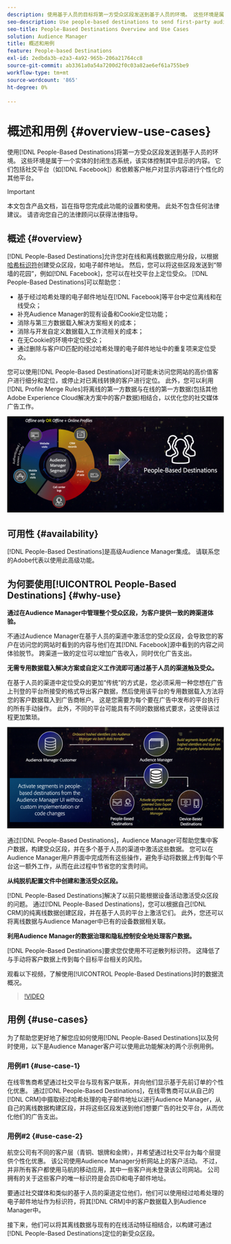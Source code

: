 ```yaml
---
description: 使用基于人员的目标将第一方受众区段发送到基于人员的环境。 这些环境是属于一个实体的封闭生态系统，该实体控制其中显示的内容。 其中包括Facebook等社交平台，以及其他依赖客户帐户来个性化显示内容的平台。
seo-description: Use people-based destinations to send first-party audience segments to people-based environments. These environments are closed ecosystems belonging to one entity that controls the content that is being displayed within it. They include social platforms such as Facebook, and other platforms that rely on customer accounts to personalize the displayed content.
seo-title: People-Based Destinations Overview and Use Cases
solution: Audience Manager
title: 概述和用例
feature: People-based Destinations
exl-id: 2edbda3b-e2a3-4a92-965b-206a21764cc8
source-git-commit: ab3361a0a54a7200d2f0c03a82ae6ef61a755be9
workflow-type: tm+mt
source-wordcount: '865'
ht-degree: 0%

---
```


# 概述和用例 {#overview-use-cases}

使用[!DNL People-Based Destinations]将第一方受众区段发送到基于人员的环境。 这些环境是属于一个实体的封闭生态系统，该实体控制其中显示的内容。 它们包括社交平台（如[!DNL Facebook]）和依赖客户帐户对显示内容进行个性化的其他平台。

>[!IMPORTANT]
>本文包含产品文档，旨在指导您完成此功能的设置和使用。 此处不包含任何法律建议。 请咨询您自己的法律顾问以获得法律指导。

## 概述 {#overview}

[!DNL People-Based Destinations]允许您对在线和离线数据应用分段，以根据[哈希标识符](people-based-destinations-prerequisites.md#hashing-requirements)创建受众区段，如电子邮件地址。 然后，您可以将这些区段发送到“带墙的花园”，例如[!DNL Facebook]，您可以在社交平台上定位受众。 [!DNL People-Based Destinations]可以帮助您：

* 基于经过哈希处理的电子邮件地址在[!DNL Facebook]等平台中定位离线和在线受众；
* 补充Audience Manager的现有设备和Cookie定位功能；
* 消除与第三方数据载入解决方案相关的成本；
* 消除与开发自定义数据载入工作流相关的成本；
* 在无Cookie的环境中定位受众；
* 通过删除与客户ID匹配的经过哈希处理的电子邮件地址中的重复项来定位受众。

您可以使用[!DNL People-Based Destinations]对可能未访问您网站的高价值客户进行细分和定位，或停止对已离线转换的客户进行定位。 此外，您可以利用[!DNL Profile Merge Rules]将离线的第一方数据与在线的第一方数据(包括其他Adobe Experience Cloud解决方案中的客户数据)相结合，以优化您的社交媒体广告工作。

![pbd-overview](assets/pbd-overview.png)

## 可用性 {#availability}

[!DNL People-Based Destinations]是高级Audience Manager集成。 请联系您的Adobe代表以使用此高级功能。

## 为何要使用[!UICONTROL People-Based Destinations] {#why-use}

**通过在Audience Manager中管理整个受众区段，为客户提供一致的跨渠道体验。**

不通过Audience Manager在基于人员的渠道中激活您的受众区段，会导致您的客户在访问您的网站时看到的内容与他们在其[!DNL Facebook]源中看到的内容之间体验脱节。 跨渠道一致的定位可以增加广告收入，同时优化广告支出。

**无需专用数据载入解决方案或自定义工作流即可通过基于人员的渠道触及受众。**

在基于人员的渠道中定位受众的更加“传统”的方式是，您必须采用一种您想在广告上刊登的平台所接受的格式导出客户数据，然后使用该平台的专用数据载入方法将您的客户数据载入到广告商帐户。 这是您需要为每个要在广告中发布的平台执行的所有手动操作。 此外，不同的平台可能具有不同的数据格式要求，这使得该过程更加繁琐。

![pbd-overview](assets/pbd-diagram.png)

通过[!DNL People-Based Destinations]，Audience Manager可帮助您集中客户数据，构建受众区段，并在多个基于人员的渠道中激活这些数据。 您可以在Audience Manager用户界面中完成所有这些操作，避免手动将数据上传到每个平台这一额外工作，从而在此过程中节省您的宝贵时间。

**从纯脱机配置文件中创建和激活受众区段。**

[!DNL People-Based Destinations]解决了以前只能根据设备活动激活受众区段的问题。 通过[!DNL People-Based Destinations]，您可以根据自己[!DNL CRM]的纯离线数据创建区段，并在基于人员的平台上激活它们。 此外，您还可以将离线数据与Audience Manager中已有的设备数据相关联。

**利用Audience Manager的数据治理和隐私控制安全地处理客户数据。**

[!DNL People-Based Destinations]要求您仅使用不可逆散列标识符。 这降低了与手动将客户数据上传到每个目标平台相关的风险。

观看以下视频，了解使用[!UICONTROL People-Based Destinations]时的数据流概况。

>[!VIDEO](https://video.tv.adobe.com/v/31961?captions=chi_hans)

## 用例 {#use-cases}

为了帮助您更好地了解您应如何使用[!DNL People-Based Destinations]以及何时使用，以下是Audience Manager客户可以使用此功能解决的两个示例用例。

### 用例#1 {#use-case-1}

在线零售商希望通过社交平台与现有客户联系，并向他们显示基于先前订单的个性化优惠。 通过[!DNL People-Based Destinations]，在线零售商可以从自己的[!DNL CRM]中摄取经过哈希处理的电子邮件地址以进行Audience Manager，从自己的离线数据构建区段，并将这些区段发送到他们想要广告的社交平台，从而优化他们的广告支出。

### 用例#2 {#use-case-2}

航空公司有不同的客户层（青铜、银牌和金牌），并希望通过社交平台为每个层提供个性化优惠。 该公司使用Audience Manager分析网站上的客户活动。 不过，并非所有客户都使用马航的移动应用，其中一些客户尚未登录该公司网站。 公司拥有的关于这些客户的唯一标识符是会员ID和电子邮件地址。

要通过社交媒体和类似的基于人员的渠道定位他们，他们可以使用经过哈希处理的电子邮件地址作为标识符，将其[!DNL CRM]中的客户数据载入到Audience Manager中。

接下来，他们可以将其离线数据与现有的在线活动特征相结合，以构建可通过[!DNL People-Based Destinations]定位的新受众区段。
